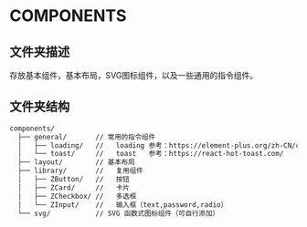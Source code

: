 # COMPONENTS

## 文件夹描述

存放基本组件，基本布局，SVG图标组件，以及一些通用的指令组件。

## 文件夹结构

```bash
components/
  ├── general/       // 常用的指令组件
  │   ├── loading/   //   loading 参考：https://element-plus.org/zh-CN/component/loading.html
  │   └── toast/     //   toast   参考：https://react-hot-toast.com/
  ├── layout/        // 基本布局
  ├── library/       //   复用组件
  │   ├── ZButton/   //   按钮
  │   ├── ZCard/     //   卡片
  │   ├── ZCheckbox/ //   多选框
  │   └── ZInput/    //   输入框（text,password,radio）
  └── svg/           // SVG 函数式图标组件（可自行添加）
```

